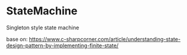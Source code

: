 # StateMachine
 Singleton style state machine
 
 base on: https://www.c-sharpcorner.com/article/understanding-state-design-pattern-by-implementing-finite-state/
